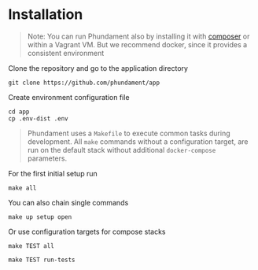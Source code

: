 Installation
============

> Note: You can run Phundament also by installing it with [composer](http://getcomposer.org/doc/00-intro.md#installation-nix) or within a Vagrant VM. But we recommend docker, since it provides a consistent environment

Clone the repository and go to the application directory

    git clone https://github.com/phundament/app

Create environment configuration file

    cd app
    cp .env-dist .env

> Phundament uses a `Makefile` to execute common tasks during development. 
> All `make` commands without a configuration target, are run on the default stack 
> without additional `docker-compose` parameters.

For the first initial setup run

    make all

You can also chain single commands

    make up setup open
   
Or use configuration targets for compose stacks
   
    make TEST all
    
    make TEST run-tests



